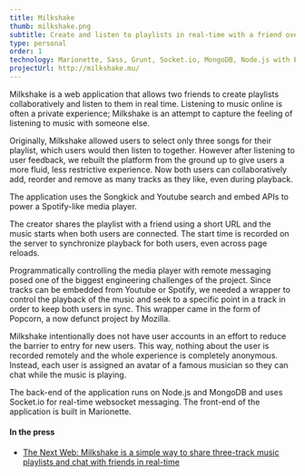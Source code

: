 ```yaml
---
title: Milkshake
thumb: milkshake.png
subtitle: Create and listen to playlists in real-time with a friend over websockets
type: personal
order: 1
technology: Marionette, Sass, Grunt, Socket.io, MongoDB, Node.js with Express
projectUrl: http://milkshake.mu/
---
```

Milkshake is a web application that allows two friends to create playlists collaboratively and listen to them in real time. Listening to music online is often a private experience; Milkshake is an attempt to capture the feeling of listening to music with someone else.

Originally, Milkshake allowed users to select only three songs for their playlist, which users would then listen to together. However after listening to user feedback, we rebuilt the platform from the ground up to give users a more fluid, less restrictive experience. Now both users can collaboratively add, reorder and remove as many tracks as they like, even during playback.

The application uses the Songkick and Youtube search and embed APIs to power a Spotify-like media player.

The creator shares the playlist with a friend using a short URL and the music starts when both users are connected. The start time is recorded on the server to synchronize playback for both users, even across page reloads. 

Programmatically controlling the media player with remote messaging posed one of the biggest engineering challenges of the project. Since tracks can be embedded from Youtube or Spotify, we needed a wrapper to control the playback of the music and seek to a specific point in a track in order to keep both users in sync. This wrapper came in the form of Popcorn, a now defunct project by Mozilla.    

Milkshake intentionally does not have user accounts in an effort to reduce the barrier to entry for new users. This way, nothing about the user is recorded remotely and the whole experience is completely anonymous. Instead, each user is assigned an avatar of a famous musician so they can chat while the music is playing. 

The back-end of the application runs on Node.js and MongoDB and uses Socket.io for real-time websocket messaging. The front-end of the application is built in Marionette.

#### In the press

- [The Next Web: Milkshake is a simple way to share three-track music playlists and chat with friends in real-time](https://thenextweb.com/apps/2014/10/21/milkshake-simple-way-share-three-track-music-playlists-chat-friends-real-time)
